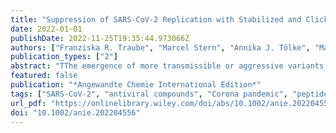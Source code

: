```yaml
---
title: "Suppression of SARS-CoV-2 Replication with Stabilized and Click-Chemistry Modified siRNAs"
date: 2022-01-01
publishDate: 2022-11-25T19:35:44.973066Z
authors: ["Franziska R. Traube", "Marcel Stern", "Annika J. Tölke", "Martina Rudelius", "Ernesto Mejías-Pérez", "Nada Raddaoui", "Beate M. Kümmerer", "Céline Douat", "Filipp Streshnev", "Manuel Albanese", "Paul R. Wratil", "Yasmin V. Gärtner", "Milda Nainytė", "Grazia Giorgio", "Stylianos Michalakis", "Sabine Schneider", "Hendrick Streeck", "Markus Müller", "Oliver T. Keppler", "Thomas Carell"]
publication_types: ["2"]
abstract: "TThe emergence of more transmissible or aggressive variants of SARS-CoV-2 requires the development of antiviral medication that is quickly adjustable to evolving viral escape mutations. Here we report the synthesis of chemically stabilized small interfering RNA (siRNA) against SARS-CoV-2. The siRNA can be further modified with receptor ligands such as peptides using Cu(I)-catalysed click-chemistry. We demonstrate that optimized siRNAs can reduce viral loads and virus-induced cytotoxicity by up to five orders of magnitude in cell lines challenged with SARS-CoV-2. Furthermore, we show that an ACE2-binding peptide-conjugated siRNA is able to reduce virus replication and virus-induced apoptosis in 3D mucociliary lung microtissues. The adjustment of the siRNA sequence allows a rapid adaptation of their antiviral activity against different variants of concern. The ability to conjugate the siRNA via click-chemistry to receptor ligands facilitates the construction of targeted siRNAs for a flexible antiviral defence strategy."
featured: false
publication: "*Angewandte Chemie International Edition*"
tags: ["SARS-CoV-2", "antiviral compounds", "Corona pandemic", "peptide RNA conjugates", "siRNA"]
url_pdf: "https://onlinelibrary.wiley.com/doi/abs/10.1002/anie.202204556"
doi: "10.1002/anie.202204556"
---
```


